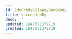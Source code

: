 ```yaml
---
id: 2dc0rbdyb8ippgy84y9m08y
title: succeededBy
desc: ''
updated: 1647371379719
created: 1647371379719
---
```


